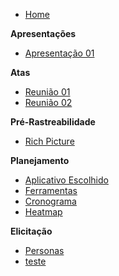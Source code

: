 - [Home](README.md)

**Apresentações**

- [Apresentação 01](apresentacoes/apresentacao_01.md)

**Atas**

- [Reunião 01](atas/reuniao_01.md)
- [Reunião 02](atas/reuniao_02.md)

**Pré-Rastreabilidade**

- [Rich Picture](pre-rastreabilidade/RichPicture.md)

**Planejamento**

- [Aplicativo Escolhido](planejamento/app_escolhido.md)
- [Ferramentas](planejamento/ferramentas.md)
- [Cronograma](planejamento/cronograma.md)
- [Heatmap](planejamento/heatmap.md)

**Elicitação**

- [Personas](/Elicitação/Personas.md)
- [teste](/Elicitação/teste.md)